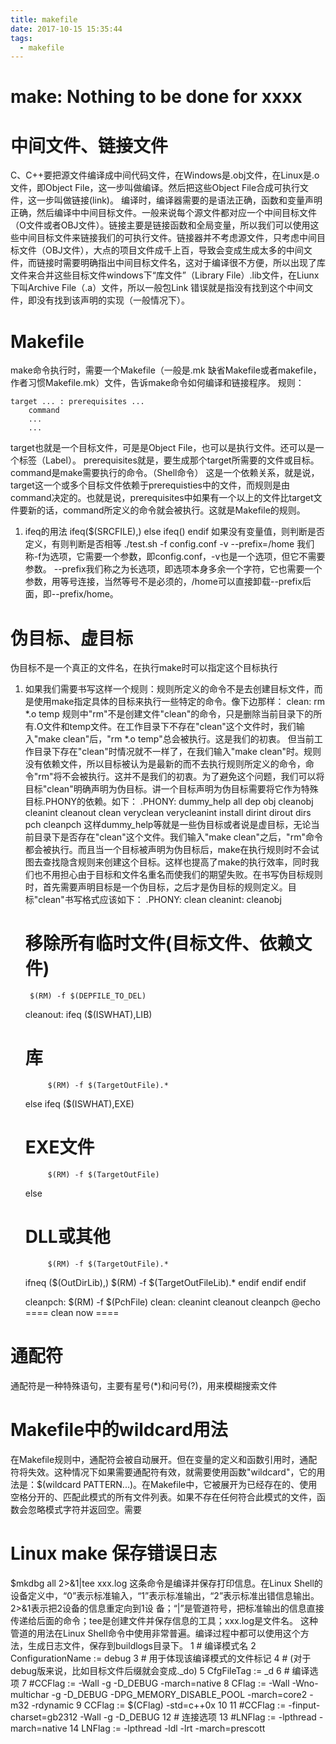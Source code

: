 ```yaml
---
title: makefile
date: 2017-10-15 15:35:44
tags:
  - makefile
---
```

# make: Nothing to be done for xxxx
# 中间文件、链接文件
C、C++要把源文件编译成中间代码文件，在Windows是.obj文件，在Linux是.o文件，即Object File，这一步叫做编译。然后把这些Object File合成可执行文件，这一步叫做链接(link)。
编译时，编译器需要的是语法正确，函数和变量声明正确，然后编译中中间目标文件。一般来说每个源文件都对应一个中间目标文件（O文件或者OBJ文件）。链接主要是链接函数和全局变量，所以我们可以使用这些中间目标文件来链接我们的可执行文件。链接器并不考虑源文件，只考虑中间目标文件（OBJ文件），大点的项目文件成千上百，导致会变成生成太多的中间文件，而链接时需要明确指出中间目标文件名，这对于编译很不方便，所以出现了库文件来合并这些目标文件windows下“库文件”（Library File）.lib文件，在Liunx下叫Archive File（.a）文件，所以一般包Link 错误就是指没有找到这个中间文件，即没有找到该声明的实现（一般情况下）。
# Makefile
make命令执行时，需要一个Makefile（一般是.mk 缺省Makefile或者makefile，作者习惯Makefile.mk）文件，告诉make命令如何编译和链接程序。
规则：
```javescript
target ... : prerequisites ...
	command
	...
	...
```
target也就是一个目标文件，可是是Object File，也可以是执行文件。还可以是一个标签（Label）。
prerequisites就是，要生成那个target所需要的文件或目标。
command是make需要执行的命令。（Shell命令）
这是一个依赖关系，就是说，target这一个或多个目标文件依赖于prerequisties中的文件，而规则是由command决定的。也就是说，prerequisites中如果有一个以上的文件比target文件要新的话，command所定义的命令就会被执行。这就是Makefile的规则。
1. ifeq的用法
	ifeq($(SRCFILE),)
	else ifeq()
	endif
如果没有变量值，则判断是否定义，有则判断是否相等
./test.sh -f config.conf -v --prefix=/home
我们称-f为选项，它需要一个参数，即config.conf，-v也是一个选项，但它不需要参数。
--prefix我们称之为长选项，即选项本身多余一个字符，它也需要一个参数，用等号连接，当然等号不是必须的，/home可以直接卸载--prefix后面，即--prefix/home。
# 伪目标、虚目标
伪目标不是一个真正的文件名，在执行make时可以指定这个目标执行
1. 如果我们需要书写这样一个规则：规则所定义的命令不是去创建目标文件，而是使用make指定具体的目标来执行一些特定的命令。像下边那样：
	clean:
	rm *.o temp
规则中"rm"不是创建文件"clean"的命令，只是删除当前目录下的所有.O文件和temp文件。在工作目录下不存在"clean"这个文件时，我们输入"make clean"后，"rm *.o temp"总会被执行。这是我们的初衷。
但当前工作目录下存在"clean"时情况就不一样了，在我们输入"make clean"时。规则没有依赖文件，所以目标被认为是最新的而不去执行规则所定义的命令，命令"rm"将不会被执行。这并不是我们的初衷。为了避免这个问题，我们可以将目标"clean"明确声明为伪目标。讲一个目标声明为伪目标需要将它作为特殊目标.PHONY的依赖。如下：
	.PHONY: dummy_help all dep obj cleanobj cleanint cleanout clean veryclean verycleanint install dirint dirout dirs pch cleanpch
这样dummy_help等就是一些伪目标或者说是虚目标，无论当前目录下是否存在"clean"这个文件。我们输入"make clean"之后，"rm"命令都会被执行。而且当一个目标被声明为伪目标后，make在执行规则时不会试图去查找隐含规则来创建这个目标。这样也提高了make的执行效率，同时我们也不用担心由于目标和文件名重名而使我们的期望失败。在书写伪目标规则时，首先需要声明目标是一个伪目标，之后才是伪目标的规则定义。目标"clean"书写格式应该如下：
	.PHONY: clean
	cleanint: cleanobj
	# 移除所有临时文件(目标文件、依赖文件)
        $(RM) -f $(DEPFILE_TO_DEL)
	cleanout:
	ifeq ($(ISWHAT),LIB)
	# 库
	        $(RM) -f $(TargetOutFile).*
	else
	ifeq ($(ISWHAT),EXE)
	# EXE文件
	        $(RM) -f $(TargetOutFile)
	else
	# DLL或其他
	        $(RM) -f $(TargetOutFile).*
	ifneq ($(OutDirLib),)
	        $(RM) -f $(TargetOutFileLib).*
	endif
	endif
	endif
	
	cleanpch:
	        $(RM) -f $(PchFile)
	clean: cleanint cleanout cleanpch
	        @echo ==== clean now ====

# 通配符
通配符是一种特殊语句，主要有星号(*)和问号(?)，用来模糊搜索文件
# Makefile中的wildcard用法
在Makefile规则中，通配符会被自动展开。但在变量的定义和函数引用时，通配符将失效。这种情况下如果需要通配符有效，就需要使用函数"wildcard"，它的用法是：$(wildcard PATTERN...)。在Makefile中，它被展开为已经存在的、使用空格分开的、匹配此模式的所有文件列表。如果不存在任何符合此模式的文件，函数会忽略模式字符并返回空。需要
# Linux make 保存错误日志
$mkdbg all 2>&1|tee xxx.log
这条命令是编译并保存打印信息。在Linux Shell的设备定义中，“0”表示标准输入，“1”表示标准输出，“2”表示标准出错信息输出。2>&1表示把2设备的信息重定向到1设 备；“|”是管道符号，把标准输出的信息直接传递给后面的命令；tee是创建文件并保存信息的工具；xxx.log是文件名。
这种管道的用法在Linux Shell命令中使用非常普遍。编译过程中都可以使用这个方法，生成日志文件，保存到buildlogs目录下。
  1 # 编译模式名
  2 ConfigurationName               := debug
  3 # 用于体现该编译模式的文件标记
  4 # (对于debug版来说，比如目标文件后缀就会变成._do)
  5 CfgFileTag                              := _d
  6 # 编译选项
  7 #CCFlag                                 := -Wall -g -D_DEBUG -march=native
  8 CFlag                                   := -Wall -Wno-multichar -g -D_DEBUG -DPG_MEMORY_DISABLE_POOL -march=core2 -m32 -rdynamic
  9 CCFlag                                  := $(CFlag) -std=c++0x
 10
 11 #CCFlag                                 := -finput-charset=gb2312 -Wall -g -D_DEBUG
 12 # 连接选项
 13 #LNFlag                                 := -lpthread -march=native
 14 LNFlag                                  := -lpthread -ldl -lrt -march=prescott
